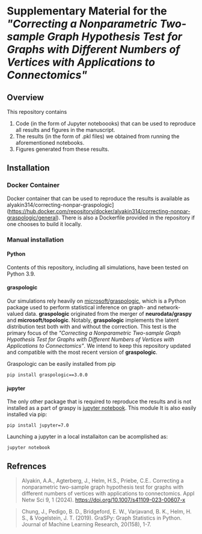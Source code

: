 # Supplementary Material for the _"Correcting a Nonparametric Two-sample Graph Hypothesis Test for Graphs with Different Numbers of Vertices with Applications to Connectomics"_

## Overview
This repository contains
 1. Code (in the form of Jupyter noteboooks) that can be used to reproduce all results and figures in the manuscript.
 2. The results (in the form of .pkl files) we obtained from running the aforementioned notebooks.
 3. Figures generated from these results.

## Installation
### Docker Container
Docker container that can be used to reproduce the results is available as alyakin314/correcting-nonpar-graspologic](https://hub.docker.com/repository/docker/alyakin314/correcting-nonpar-graspologic/general). There is also a Dockerfile provided in the repository if one chooses to build it locally.

### Manual installation
#### Python
Contents of this repository, including all simulations, have been tested on Python 3.9.

#### graspologic
Our simulations rely heavily on [microsoft/graspologic](https://github.com/microsoft/graspologic), which is a Python package used to perform statistical inference on graph- and network- valued data. **graspologic** originated from the merger of **neurodata/graspy** and **microsoft/topologic**. Notably, **graspologic** implements the latent distribution test both with and without the correction. This test is the primary focus of the _"Correcting a Nonparametric Two-sample Graph Hypothesis Test for Graphs with Different Numbers of Vertices with Applications to Connectomics"_. We intend to keep this repository updated and compatible with the most recent version of **graspologic**.

Graspologic can be easily installed from pip
```
pip install graspologic==3.0.0
```

#### jupyter
The only other package that is required to reproduce the results and is not installed as a part of graspy is [jupyter notebook](https://github.com/jupyter/notebook). This module It is also easily installed via pip:
```
pip install jupyter=7.0
```
Launching a jupyter in a local installaiton can be acomplished as:
```
jupyter notebook
```

## Refrences
> Alyakin, A.A., Agterberg, J., Helm, H.S., Priebe, C.E.. Correcting a nonparametric two-sample graph hypothesis test for graphs with different numbers of vertices with applications to connectomics. Appl Netw Sci 9, 1 (2024). https://doi.org/10.1007/s41109-023-00607-x

> Chung, J., Pedigo, B. D., Bridgeford, E. W., Varjavand, B. K., Helm, H. S., & Vogelstein, J. T. (2019). GraSPy: Graph Statistics in Python. Journal of Machine Learning Research, 20(158), 1-7.

